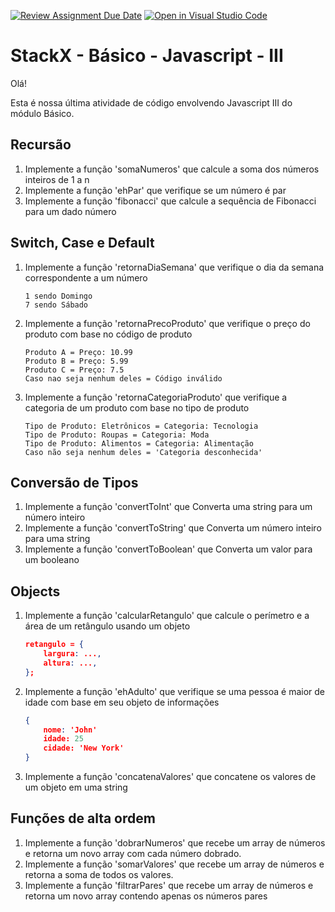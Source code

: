 [![Review Assignment Due Date](https://classroom.github.com/assets/deadline-readme-button-24ddc0f5d75046c5622901739e7c5dd533143b0c8e959d652212380cedb1ea36.svg)](https://classroom.github.com/a/8uwKuFNZ)
[![Open in Visual Studio Code](https://classroom.github.com/assets/open-in-vscode-718a45dd9cf7e7f842a935f5ebbe5719a5e09af4491e668f4dbf3b35d5cca122.svg)](https://classroom.github.com/online_ide?assignment_repo_id=11323140&assignment_repo_type=AssignmentRepo)
# StackX - Básico - Javascript - III

Olá!

Esta é nossa última atividade de código envolvendo Javascript III do módulo Básico.

## Recursão

1. Implemente a função 'somaNumeros' que calcule a soma dos números inteiros de 1 a n
2. Implemente a função 'ehPar' que verifique se um número é par
3. Implemente a função 'fibonacci' que calcule a sequência de Fibonacci para um dado número

## Switch, Case e Default

1. Implemente a função 'retornaDiaSemana' que verifique o dia da semana correspondente a um número
    ```
    1 sendo Domingo
    7 sendo Sábado
    ```

2. Implemente a função 'retornaPrecoProduto' que verifique o preço do produto com base no código de produto
    ```
    Produto A = Preço: 10.99
    Produto B = Preço: 5.99
    Produto C = Preço: 7.5
    Caso nao seja nenhum deles = Código inválido
    ```

3. Implemente a função 'retornaCategoriaProduto' que verifique a categoria de um produto com base no tipo de produto
    ```
    Tipo de Produto: Eletrônicos = Categoria: Tecnologia
    Tipo de Produto: Roupas = Categoria: Moda
    Tipo de Produto: Alimentos = Categoria: Alimentação
    Caso não seja nenhum deles = 'Categoria desconhecida'
    ```


## Conversão de Tipos
1. Implemente a função 'convertToInt' que Converta uma string para um número inteiro
2. Implemente a função 'convertToString' que Converta um número inteiro para uma string
3. Implemente a função 'convertToBoolean' que Converta um valor para um booleano

## Objects

1. Implemente a função 'calcularRetangulo' que calcule o perímetro e a área de um retângulo usando um objeto
    ```json
    retangulo = {
        largura: ...,
        altura: ...,
    };
    ```
2. Implemente a função 'ehAdulto' que verifique se uma pessoa é maior de idade com base em seu objeto de informações
    ```json
    { 
        nome: 'John'
        idade: 25
        cidade: 'New York'
    }
    ```

3. Implemente a função 'concatenaValores' que concatene os valores de um objeto em uma string

## Funções de alta ordem

1. Implemente a função 'dobrarNumeros' que recebe um array de números e retorna um novo array com cada número dobrado.
2. Implemente a função 'somarValores' que recebe um array de números e retorna a soma de todos os valores.
3. Implemente a função 'filtrarPares' que recebe um array de números e retorna um novo array contendo apenas os números pares

